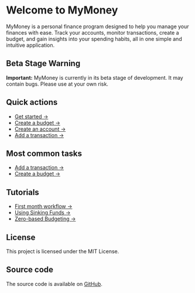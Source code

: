 # Welcome to MyMoney

MyMoney is a personal finance program designed to help you manage your finances with ease. Track your accounts, monitor transactions, create a budget, and gain insights into your spending habits, all in one simple and intuitive application.

## Beta Stage Warning

**Important:** MyMoney is currently in its beta stage of development. It may contain bugs. Please use at your own risk.

## Quick actions
- [Get started →](getting-started.md)
- [Create a budget →](tasks/new-budget.md)
- [Create an account →](tasks/new-account.md)
- [Add a transaction →](tasks/new-transaction.md)

## Most common tasks
- [Add a transaction →](tasks/new-transaction.md)
- [Create a budget →](tasks/new-budget.md)

## Tutorials
- [First month workflow →](tutorials/first-month-workflow.md)
- [Using Sinking Funds →](tutorials/sinking-fund.md)
- [Zero-based Budgeting →](tutorials/zero-based-budgeting.md)

## License
This project is licensed under the MIT License.

## Source code
The source code is available on [GitHub](https://github.com/jm6271/MyMoney).
